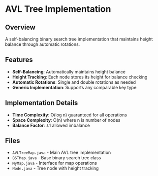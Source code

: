 # AVL Tree Implementation

## Overview
A self-balancing binary search tree implementation that maintains height balance through automatic rotations.

## Features
- **Self-Balancing**: Automatically maintains height balance
- **Height Tracking**: Each node stores its height for balance checking
- **Automatic Rotations**: Single and double rotations as needed
- **Generic Implementation**: Supports any comparable key type

## Implementation Details
- **Time Complexity**: O(log n) guaranteed for all operations
- **Space Complexity**: O(n) where n is number of nodes
- **Balance Factor**: ±1 allowed imbalance

## Files
- `AVLTreeMap.java` - Main AVL tree implementation
- `BSTMap.java` - Base binary search tree class
- `MyMap.java` - Interface for map operations
- `Node.java` - Tree node with height tracking
